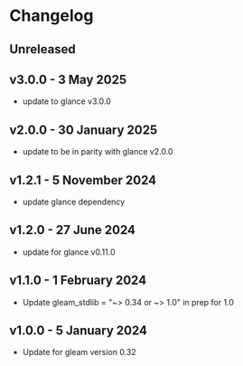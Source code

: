 # Changelog

## Unreleased

## v3.0.0 - 3 May 2025
- update to glance v3.0.0

## v2.0.0 - 30 January 2025
- update to be in parity with glance v2.0.0

## v1.2.1 - 5 November 2024
- update glance dependency

## v1.2.0 - 27 June 2024
- update for glance v0.11.0

## v1.1.0 - 1 February 2024
- Update gleam_stdlib = "~> 0.34 or ~> 1.0" in prep for 1.0

## v1.0.0 - 5 January 2024
- Update for gleam version 0.32
